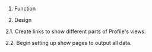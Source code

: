 1. Function

2. Design

2.1. Create links to show different parts of Profile's views.

2.2. Begin setting up show pages to output all data.